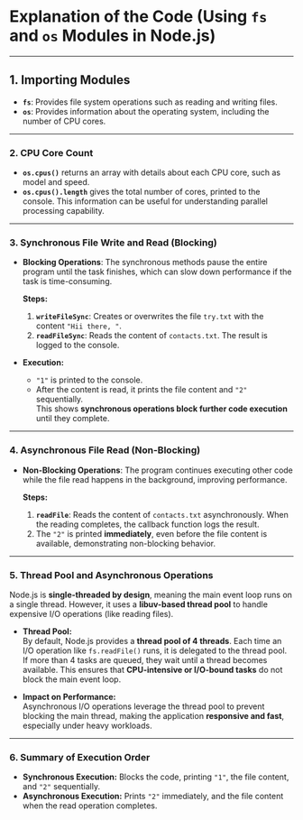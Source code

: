 # Explanation of the Code (Using `fs` and `os` Modules in Node.js)

---

## 1. **Importing Modules**  

- **`fs`**: Provides file system operations such as reading and writing files.  
- **`os`**: Provides information about the operating system, including the number of CPU cores.

---

### 2. **CPU Core Count**

- **`os.cpus()`** returns an array with details about each CPU core, such as model and speed.
- **`os.cpus().length`** gives the total number of cores, printed to the console. This information can be useful for understanding parallel processing capability.

---

### 3. **Synchronous File Write and Read (Blocking)**  

- **Blocking Operations**: The synchronous methods pause the entire program until the task finishes, which can slow down performance if the task is time-consuming.

  **Steps:**
  1. **`writeFileSync`**: Creates or overwrites the file `try.txt` with the content `"Hii there, "`.
  2. **`readFileSync`**: Reads the content of `contacts.txt`. The result is logged to the console.

- **Execution:**  
  - `"1"` is printed to the console.
  - After the content is read, it prints the file content and `"2"` sequentially.  
  This shows **synchronous operations block further code execution** until they complete.

---

### 4. **Asynchronous File Read (Non-Blocking)**

- **Non-Blocking Operations**: The program continues executing other code while the file read happens in the background, improving performance.

  **Steps:**
  1. **`readFile`**: Reads the content of `contacts.txt` asynchronously. When the reading completes, the callback function logs the result.
  2. The `"2"` is printed **immediately**, even before the file content is available, demonstrating non-blocking behavior.

---

### 5. **Thread Pool and Asynchronous Operations**

Node.js is **single-threaded by design**, meaning the main event loop runs on a single thread. However, it uses a **libuv-based thread pool** to handle expensive I/O operations (like reading files).  

- **Thread Pool:**  
  By default, Node.js provides a **thread pool of 4 threads**. Each time an I/O operation like `fs.readFile()` runs, it is delegated to the thread pool.  
  If more than 4 tasks are queued, they wait until a thread becomes available. This ensures that **CPU-intensive or I/O-bound tasks** do not block the main event loop.

- **Impact on Performance:**  
  Asynchronous I/O operations leverage the thread pool to prevent blocking the main thread, making the application **responsive and fast**, especially under heavy workloads.

---

### 6. **Summary of Execution Order**

- **Synchronous Execution:** Blocks the code, printing `"1"`, the file content, and `"2"` sequentially.  
- **Asynchronous Execution:** Prints `"2"` immediately, and the file content when the read operation completes.  
